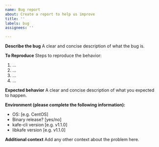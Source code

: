 ```yaml
---
name: Bug report
about: Create a report to help us improve
title: ''
labels: bug
assignees: ''

---
```


**Describe the bug**
A clear and concise description of what the bug is.

**To Reproduce**
Steps to reproduce the behavior:
1. ...
2. ...
3. ...
4. ...

**Expected behavior**
A clear and concise description of what you expected to happen.

**Environment (please complete the following information):**
 - OS: [e.g. CentOS]
 - Binary release? [yes/no]
 - kafe-cli version [e.g. v1.1.0]
 - libkafe version [e.g. v1.1.0]

**Additional context**
Add any other context about the problem here.
